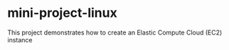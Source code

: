 # mini-project-linux
This project demonstrates how to create an Elastic Compute Cloud (EC2) instance

